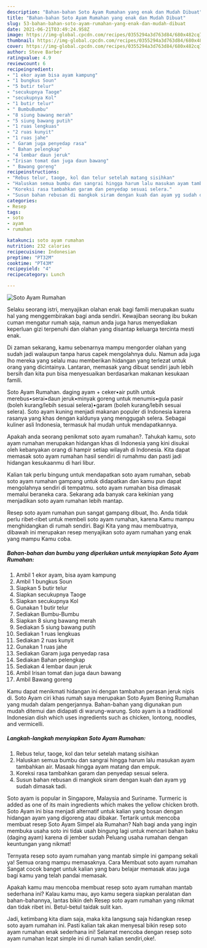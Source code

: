 ```yaml
---
description: "Bahan-bahan Soto Ayam Rumahan yang enak dan Mudah Dibuat"
title: "Bahan-bahan Soto Ayam Rumahan yang enak dan Mudah Dibuat"
slug: 53-bahan-bahan-soto-ayam-rumahan-yang-enak-dan-mudah-dibuat
date: 2021-06-21T03:49:24.958Z
image: https://img-global.cpcdn.com/recipes/0355294a3d763d84/680x482cq70/soto-ayam-rumahan-foto-resep-utama.jpg
thumbnail: https://img-global.cpcdn.com/recipes/0355294a3d763d84/680x482cq70/soto-ayam-rumahan-foto-resep-utama.jpg
cover: https://img-global.cpcdn.com/recipes/0355294a3d763d84/680x482cq70/soto-ayam-rumahan-foto-resep-utama.jpg
author: Steve Barber
ratingvalue: 4.9
reviewcount: 6
recipeingredient:
- "1 ekor ayam bisa ayam kampung"
- "1 bungkus Soun"
- "5 butir telur"
- "secukupnya Taoge"
- "secukupnya Kol"
- "1 butir telur"
- " BumbuBumbu"
- "8 siung bawang merah"
- "5 siung bawang putih"
- "1 ruas lengkuas"
- "2 ruas kunyit"
- "1 ruas jahe"
- " Garam juga penyedap rasa"
- " Bahan pelengkap"
- "4 lembar daun jeruk"
- "Irisan tomat dan juga daun bawang"
- " Bawang goreng"
recipeinstructions:
- "Rebus telur, taoge, kol dan telur setelah matang sisihkan"
- "Haluskan semua bumbu dan sangrai hingga harum lalu masukan ayam tambahkan air. Masaak hingga ayam matang dan empuk."
- "Koreksi rasa tambahkan garam dan penyedap sesuai selera."
- "Susun bahan rebusan di mangkok siram dengan kuah dan ayam yg sudah dimasak tadi."
categories:
- Resep
tags:
- soto
- ayam
- rumahan

katakunci: soto ayam rumahan 
nutrition: 232 calories
recipecuisine: Indonesian
preptime: "PT32M"
cooktime: "PT43M"
recipeyield: "4"
recipecategory: Lunch

---
```



![Soto Ayam Rumahan](https://img-global.cpcdn.com/recipes/0355294a3d763d84/680x482cq70/soto-ayam-rumahan-foto-resep-utama.jpg)

Selaku seorang istri, menyajikan olahan enak bagi famili merupakan suatu hal yang menggembirakan bagi anda sendiri. Kewajiban seorang ibu bukan cuman mengatur rumah saja, namun anda juga harus menyediakan keperluan gizi terpenuhi dan olahan yang disantap keluarga tercinta mesti enak.

Di zaman  sekarang, kamu sebenarnya mampu mengorder olahan yang sudah jadi walaupun tanpa harus capek mengolahnya dulu. Namun ada juga lho mereka yang selalu mau memberikan hidangan yang terlezat untuk orang yang dicintainya. Lantaran, memasak yang dibuat sendiri jauh lebih bersih dan kita pun bisa menyesuaikan berdasarkan makanan kesukaan famili. 

Soto Ayam Rumahan. daging ayam + ceker•air putih untuk merebus•serai•daun jeruk•minyak goreng untuk menumis•gula pasir (boleh kurang/lebih sesuai selera)•garam (boleh kurang/lebih sesuai selera). Soto ayam kuning menjadi makanan populer di Indonesia karena rasanya yang khas dengan kaldunya yang menggugah selera. Sebagai kuliner asli Indonesia, termasuk hal mudah untuk mendapatkannya.

Apakah anda seorang penikmat soto ayam rumahan?. Tahukah kamu, soto ayam rumahan merupakan hidangan khas di Indonesia yang kini disukai oleh kebanyakan orang di hampir setiap wilayah di Indonesia. Kita dapat memasak soto ayam rumahan hasil sendiri di rumahmu dan pasti jadi hidangan kesukaanmu di hari libur.

Kalian tak perlu bingung untuk mendapatkan soto ayam rumahan, sebab soto ayam rumahan gampang untuk didapatkan dan kamu pun dapat mengolahnya sendiri di tempatmu. soto ayam rumahan bisa dimasak memalui beraneka cara. Sekarang ada banyak cara kekinian yang menjadikan soto ayam rumahan lebih mantap.

Resep soto ayam rumahan pun sangat gampang dibuat, lho. Anda tidak perlu ribet-ribet untuk membeli soto ayam rumahan, karena Kamu mampu menghidangkan di rumah sendiri. Bagi Kita yang mau membuatnya, dibawah ini merupakan resep menyajikan soto ayam rumahan yang enak yang mampu Kamu coba.

<!--inarticleads1-->

##### Bahan-bahan dan bumbu yang diperlukan untuk menyiapkan Soto Ayam Rumahan:

1. Ambil 1 ekor ayam, bisa ayam kampung
1. Ambil 1 bungkus Soun
1. Siapkan 5 butir telur
1. Siapkan secukupnya Taoge
1. Siapkan secukupnya Kol
1. Gunakan 1 butir telur
1. Sediakan  Bumbu-Bumbu
1. Siapkan 8 siung bawang merah
1. Sediakan 5 siung bawang putih
1. Sediakan 1 ruas lengkuas
1. Sediakan 2 ruas kunyit
1. Gunakan 1 ruas jahe
1. Sediakan  Garam juga penyedap rasa
1. Sediakan  Bahan pelengkap
1. Sediakan 4 lembar daun jeruk
1. Ambil Irisan tomat dan juga daun bawang
1. Ambil  Bawang goreng


Kamu dapat menikmati hidangan ini dengan tambahan perasan jeruk nipis di. Soto Ayam ciri khas rumah saya merupakan Soto Ayam Bening Rumahan yang mudah dalam pengerjannya. Bahan-bahan yang digunakan pun mudah ditemui dan didapati di warung-warung. Soto ayam is a traditional Indonesian dish which uses ingredients such as chicken, lontong, noodles, and vermicelli. 

<!--inarticleads2-->

##### Langkah-langkah menyiapkan Soto Ayam Rumahan:

1. Rebus telur, taoge, kol dan telur setelah matang sisihkan
1. Haluskan semua bumbu dan sangrai hingga harum lalu masukan ayam tambahkan air. Masaak hingga ayam matang dan empuk.
1. Koreksi rasa tambahkan garam dan penyedap sesuai selera.
1. Susun bahan rebusan di mangkok siram dengan kuah dan ayam yg sudah dimasak tadi.


Soto ayam is popular in Singapore, Malaysia and Suriname. Turmeric is added as one of its main ingredients which makes the yellow chicken broth. Soto Ayam ini bisa menjadi alternatif untuk kalian yang bosan dengan hidangan ayam yang digoreng atau dibakar. Tertarik untuk mencoba membuat resep Soto Ayam Simpel ala Rumahan? Nah bagi anda yang ingin membuka usaha soto ini tidak usah bingung lagi untuk mencari bahan baku (daging ayam) karena di jember sudah Peluang usaha rumahan dengan keuntungan yang nikmat! 

Ternyata resep soto ayam rumahan yang mantab simple ini gampang sekali ya! Semua orang mampu memasaknya. Cara Membuat soto ayam rumahan Sangat cocok banget untuk kalian yang baru belajar memasak atau juga bagi kamu yang telah pandai memasak.

Apakah kamu mau mencoba membuat resep soto ayam rumahan mantab sederhana ini? Kalau kamu mau, ayo kamu segera siapkan peralatan dan bahan-bahannya, lantas bikin deh Resep soto ayam rumahan yang nikmat dan tidak ribet ini. Betul-betul taidak sulit kan. 

Jadi, ketimbang kita diam saja, maka kita langsung saja hidangkan resep soto ayam rumahan ini. Pasti kalian tak akan menyesal bikin resep soto ayam rumahan enak sederhana ini! Selamat mencoba dengan resep soto ayam rumahan lezat simple ini di rumah kalian sendiri,oke!.

